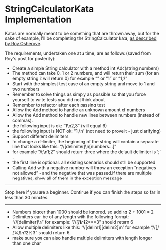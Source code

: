 # StringCalculatorKata Implementation

Katas are normally meant to be something that are thrown away, but for the sake of example, I'll be completing the StringCalculator kata, [as described by Roy Osherove](http://osherove.com/tdd-kata-1/).

The requirements, undertaken one at a time, are as follows (saved from Roy's post for posterity): 

* Create a simple String calculator with a method int Add(string numbers)
 * The method can take 0, 1 or 2 numbers, and will return their sum (for an empty string it will return 0) for example “” or “1” or “1,2”
 * Start with the simplest test case of an empty string and move to 1 and two numbers
 * Remember to solve things as simply as possible so that you force yourself to write tests you did not think about
 * Remember to refactor after each passing test
* Allow the Add method to handle an unknown amount of numbers
* Allow the Add method to handle new lines between numbers (instead of commas).
 * the following input is ok:  “1\n2,3”  (will equal 6)
 * the following input is NOT ok:  “1,\n” (not need to prove it - just clarifying)
* Support different delimiters
 * to change a delimiter, the beginning of the string will contain a separate line that looks like this:   “//[delimiter]\n[numbers…]” 
 * for example “//;\n1;2” should return three where the default delimiter is ‘;’ .
* the first line is optional. all existing scenarios should still be supported
* Calling Add with a negative number will throw an exception “negatives not allowed” - and the negative that was passed.if there are multiple negatives, show all of them in the exception message

____
Stop here if you are a beginner. Continue if you can finish the steps so far in less than 30 minutes.
____

* Numbers bigger than 1000 should be ignored, so adding 2 + 1001  = 2
* Delimiters can be of any length with the following format:  “//[delimiter]\n” for example: “//[***]\n1***2***3” should return 6
 * Allow multiple delimiters like this:  “//[delim1][delim2]\n” for example “//[*][%]\n1*2%3” should return 6.
 * make sure you can also handle multiple delimiters with length longer than one char

